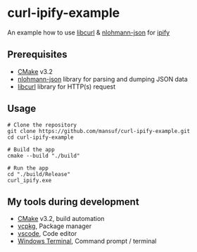 # curl-ipify-example

An example how to use [libcurl](https://curl.se/libcurl/) &amp; [nlohmann-json](https://github.com/nlohmann/json) for [ipify](https://www.ipify.org/)

## Prerequisites

- [CMake](https://cmake.org/) v3.2
- [nlohmann-json](https://github.com/nlohmann/json) library for parsing and dumping JSON data
- [libcurl](https://curl.se/libcurl/) library for HTTP(s) request

## Usage

```shell
# Clone the repository
git clone https://github.com/mansuf/curl-ipify-example.git
cd curl-ipify-example

# Build the app
cmake --build "./build"

# Run the app
cd "./build/Release"
curl_ipify.exe
```

## My tools during development 

- [CMake](https://cmake.org/) v3.2, build automation
- [vcpkg](https://github.com/microsoft/vcpkg), Package manager
- [vscode](https://github.com/microsoft/vscode), Code editor
- [Windows Terminal](https://github.com/microsoft/terminal), Command prompt / terminal
